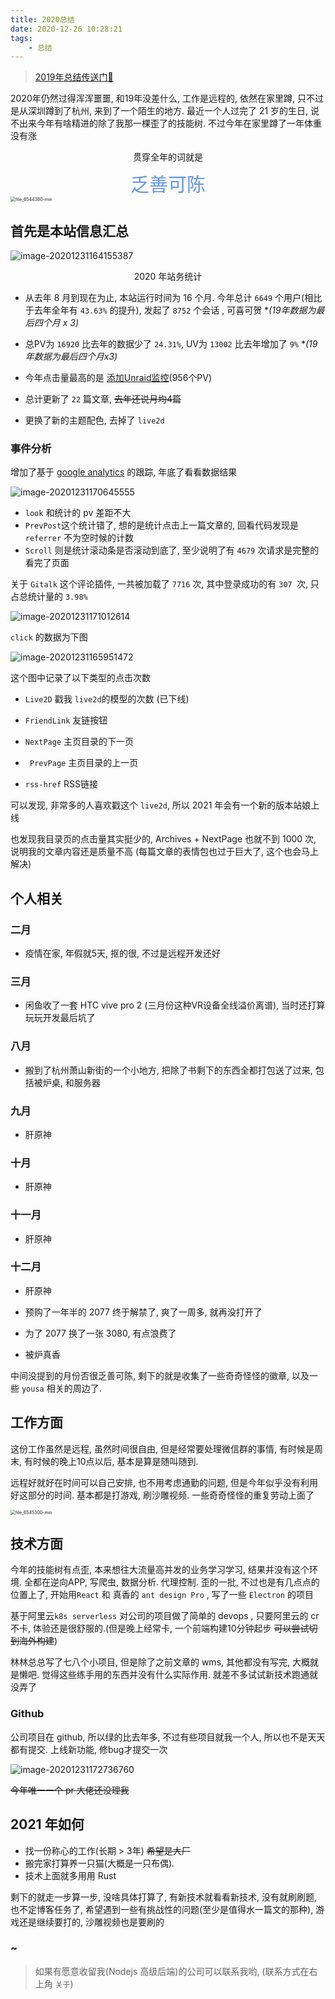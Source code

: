 ```yaml
---
title: 2020总结
date: 2020-12-26 10:28:21
tags:
	- 总结
---
```




> [2019年总结传送门🚪](/2019/12/31/2019年总结/)

2020年仍然过得浑浑噩噩, 和19年没差什么,  工作是远程的, 依然在家里蹲, 只不过是从深圳蹲到了杭州, 来到了一个陌生的地方. 最近一个人过完了 21 岁的生日,  说不出来今年有啥精进的除了我那一棵歪了的技能树. 不过今年在家里蹲了一年体重没有涨

<center style="margin-top: 10px">贯穿全年的词就是</center>

<center style="margin-top: 10px;font-size: 30px;color: cornflowerblue">乏善可陈</center>

<img src="./2020总结/file_6544380-min.png" alt="file_6544380-min" style="zoom:50%;" />



## 首先是本站信息汇总



![image-20201231164155387](./2020总结/image-20201231164030009.png)

<center>2020 年站务统计</center>

* 从去年 8 月到现在为止, 本站运行时间为 16 个月. 今年总计 `6649` 个用户(相比于去年全年有 `43.63%` 的提升), 发起了 `8752` 个会话 , 可喜可贺 **(19年数据为最后四个月 x 3)*
* 总PV为 `16920` 比去年的数据少了 `24.31%`, UV为 `13002` 比去年增加了 `9%` **(19年数据为最后四个月x3)*

* 今年点击量最高的是  [添加Unraid监控](https://haozi.moe/2019/12/23/%E6%B7%BB%E5%8A%A0Unraid%E7%9B%91%E6%8E%A7/)(956个PV)
* 总计更新了 `22` 篇文章,  ~~去年还说月均4篇~~
* 更换了新的主题配色, 去掉了 `live2d`

### 事件分析

增加了基于 [google analytics](https://analytics.google.com/) 的跟踪,  年底了看看数据结果

![image-20201231170645555](./2020总结/image-20201231170645555.png)

* `look` 和统计的 pv 差距不大
* `PrevPost`这个统计错了,  想的是统计点击上一篇文章的,  回看代码发现是 `referrer` 不为空时候的计数
* `Scroll` 则是统计滚动条是否滚动到底了,  至少说明了有 `4679` 次请求是完整的看完了页面

关于 `Gitalk` 这个评论插件, 一共被加载了 `7716` 次, 其中登录成功的有 `307 `次, 只占总统计量的 `3.98%`

![image-20201231171012614](./2020总结/image-20201231171012614.png)

`click` 的数据为下图

![image-20201231165951472](./2020总结/image-20201231165951472.png)

这个图中记录了以下类型的点击次数

* `Live2D` 戳我 `live2d`的模型的次数 (已下线)
* `FriendLink` 友链按钮
* `NextPage`  主页目录的下一页
* ` PrevPage` 主页目录的上一页

* `rss-href` RSS链接

可以发现, 非常多的人喜欢戳这个 `live2d`,  所以 2021 年会有一个新的版本站娘上线

也发现我目录页的点击量其实挺少的, Archives + NextPage 也就不到 1000 次, 说明我的文章内容还是质量不高 (每篇文章的表情包也过于巨大了, 这个也会马上解决)



## 个人相关

### 二月

* 疫情在家, 年假就5天, 抠的很, 不过是远程开发还好

### 三月

* 闲鱼收了一套 HTC vive pro 2 (三月份这种VR设备全线溢价离谱), 当时还打算玩玩开发最后坑了

### 八月

* 搬到了杭州萧山新街的一个小地方, 把除了书剩下的东西全都打包送了过来, 包括被炉桌, 和服务器

### 九月

* 肝原神

### 十月
* 肝原神


### 十一月
* 肝原神

### 十二月
* 肝原神

* 预购了一年半的 2077 终于解禁了, 爽了一周多, 就再没打开了

* 为了 2077 换了一张 3080, 有点浪费了

* 被炉真香

中间没提到的月份否很乏善可陈, 剩下的就是收集了一些奇奇怪怪的徽章, 以及一些 `yousa` 相关的周边了.



## 工作方面

这份工作虽然是远程,  虽然时间很自由, 但是经常要处理微信群的事情, 有时候是周末, 有时候的晚上10点以后, 基本是算是随叫随到. 

远程好就好在时间可以自己安排, 也不用考虑通勤的问题,  但是今年似乎没有利用好这部分的时间. 基本都是打游戏, 刷沙雕视频. 一些奇奇怪怪的重复劳动上面了

<img src="./2020总结/file_6545300-min.png" alt="file_6545300-min" style="zoom:50%;" />

## 技术方面

今年的技能树有点歪,  本来想往大流量高并发的业务学习学习, 结果并没有这个环境. 全都在逆向APP, 写爬虫, 数据分析. 代理控制. 歪的一批, 不过也是有几点点的位置上了, 开始用`React` 和 真香的 `ant design Pro` , 写了一些  `Electron` 的项目

基于阿里云`k8s serverless` 对公司的项目做了简单的 devops , 只要阿里云的 cr 不卡, 体验还是很舒服的.(但是晚上经常卡, 一个前端构建10分钟起步 ~~可以尝试切到海外构建~~)

林林总总写了七八个小项目, 但是除了之前文章的 wms, 其他都没有写完,  大概就是懒吧. 觉得这些练手用的东西并没有什么实际作用. 就差不多试试新技术跑通就没弄了

### Github

公司项目在 github, 所以绿的比去年多,  不过有些项目就我一个人, 所以也不是天天都有提交. 上线新功能, 修bug才提交一次

![image-20201231172736760](./2020总结/image-20201231172736760.png)

~~今年唯一一个 pr 大佬还没理我~~



## 2021 年如何

* 找一份称心的工作(长期 > 3年) ~~希望是大厂~~
* 搬完家打算养一只猫(大概是一只布偶).
* 技术上面就多用用 Rust

剩下的就走一步算一步,  没啥具体打算了, 有新技术就看看新技术, 没有就刷刷题, 也不定博客任务了, 希望遇到一些有挑战性的问题(至少是值得水一篇文的那种),  游戏还是继续要打的, 沙雕视频也是要刷的

### ~

>  如果有愿意收留我(Nodejs 高级后端)的公司可以联系我哟, (联系方式在右上角 `关于`)